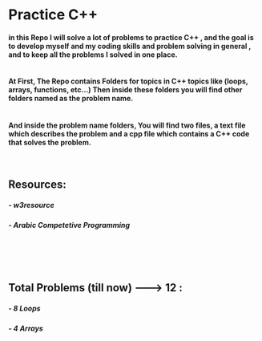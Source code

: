 # Practice C++
#### in this Repo I will solve a lot of problems to practice C++ , and the goal is to develop myself and my coding skills and problem solving in general , and to keep all the problems I solved in one place.<br><br>
#### At First, The Repo contains Folders for topics in C++ topics like (loops, arrays, functions, etc...) Then inside these folders you will find other folders named as the problem name.<br><br>
#### And inside the problem name folders, You will find two files, a text file which describes the problem and a cpp file which contains a C++ code that solves the problem.<br><br><br>
## Resources:<br>
##### - w3resource
##### - Arabic Competetive Programming
<br><br><br>

## Total Problems (till now) ---> **12** :<br>
##### - 8 Loops
##### - 4 Arrays
